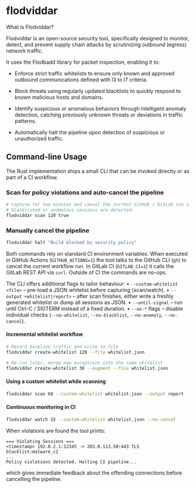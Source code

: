 # flodviddar
What is Flodviddar?

Flodviddar is an open-source security tool, specifically designed to monitor, detect, and prevent supply chain attacks by scrutinizing outbound (egress) network traffic.

It uses the Flodbadd library for packet inspection, enabling it to:

- Enforce strict traffic whitelists to ensure only known and approved outbound communications defined with l3 to l7 criteria.

- Block threats using regularly updated blacklists to quickly respond to known malicious hosts and domains.

- Identify suspicious or anomalous behaviors through intelligent anomaly detection, catching previously unknown threats or deviations in traffic patterns.

- Automatically halt the pipeline upon detection of suspicious or unauthorized traffic.

## Command-line Usage

The Rust implementation ships a small CLI that can be invoked directly or as part of a CI workflow.

### Scan for policy violations and auto-cancel the pipeline

```bash
# Capture for two minutes and cancel the current GitHub / GitLab run if
# blacklisted or anomalous sessions are detected.
flodviddar scan 120 true
```

### Manually cancel the pipeline

```bash
flodviddar halt "Build blocked by security policy"
```

Both commands rely on standard CI environment variables.  When executed in
GitHub Actions (`GITHUB_ACTIONS=1`) the tool talks to the GitHub CLI (`gh`)
to cancel the current workflow run.  In GitLab CI (`GITLAB_CI=1`) it calls the
GitLab REST API via `curl`.  Outside of CI the commands are no-ops.

The CLI offers additional flags to tailor behaviour:
• `--custom-whitelist <file>` – pre-load a JSON whitelist before capturing (scan/watch).
• `--output <whitelist|report>` – after scan finishes, either write a freshly generated whitelist or dump all sessions as JSON.
• `--until-signal` – run until Ctrl-C / SIGTERM instead of a fixed duration.
• `--no-*` flags – disable individual checks (`--no-whitelist`, `--no-blacklist`, `--no-anomaly`, `--no-cancel`).

#### Incremental whitelist workflow
```bash
# Record baseline traffic and write to file
flodviddar create-whitelist 120 --file whitelist.json

# Re-run later, merge new exceptions into the same whitelist
flodviddar create-whitelist 30 --augment --file whitelist.json
```

#### Using a custom whitelist while scanning
```bash
flodviddar scan 60 --custom-whitelist whitelist.json --output report
```

#### Continuous monitoring in CI
```bash
flodviddar watch 15 --custom-whitelist whitelist.json --no-cancel
```

When violations are found the tool prints:
```
=== Violating Sessions ===
<timestamp> 192.0.2.1:12345 -> 203.0.113.50:443 TLS blacklist:malware_c2
...
Policy violations detected. Halting CI pipeline...
```
which gives immediate feedback about the offending connections before cancelling the pipeline.


